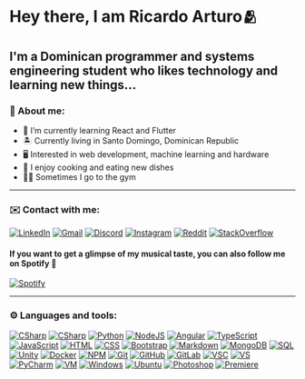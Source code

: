 # Hey there, I am Ricardo Arturo🫂

## I'm a Dominican programmer and systems engineering student who likes technology and learning new things...

### 📖 About me:

- 🧠 I’m currently learning React and Flutter
- 🏝️ Currently living in Santo Domingo, Dominican Republic
- 🖥️ Interested in web development, machine learning and hardware
- 🍖 I enjoy cooking and eating new dishes
- 💪🏽 Sometimes I go to the gym

---

### ✉️ Contact with me:

[![LinkedIn](https://img.shields.io/badge/LinkedIn-blue?style=for-the-badge&logo=linkedin&logoColor=white)](https://www.linkedin.com/in/ricardo-ramirez-a23459221/)
[![Gmail](https://img.shields.io/badge/ricaiditodev@gmail.com-f44336?style=for-the-badge&logo=gmail&logoColor=white)](ricaiditodev@gmail.com)
[![Discord](https://img.shields.io/badge/Ricaidito%239186-%237289DA.svg?style=for-the-badge&logo=discord&logoColor=white)]()
[![Instagram](https://img.shields.io/badge/Instagram-E4405F?style=for-the-badge&logo=instagram&logoColor=white)](https://www.instagram.com/ricaidito/)
[![Reddit](https://img.shields.io/badge/Reddit-orange?style=for-the-badge&logo=reddit&logoColor=white)](https://www.reddit.com/user/Rckchard)
[![StackOverflow](https://img.shields.io/badge/StackOverflow-grey?style=for-the-badge&logo=stackoverflow&logoColor=black)](https://stackoverflow.com/users/11359916/ricaidito)

#### If you want to get a glimpse of my musical taste, you can also follow me on Spotify 🎵

[![Spotify](https://img.shields.io/badge/Spotify-23cf5f?style=for-the-badge&logo=spotify&logoColor=white)]()

---

### ⚙️ Languages and tools:

[![CSharp](https://img.shields.io/badge/C%23-280068?style=for-the-badge&logo=csharp&logoColor=white)]()
[![CSharp](https://img.shields.io/badge/.NET-67217a?style=for-the-badge&logo=.net&logoColor=white)]()
[![Python](https://img.shields.io/badge/Python-3476ab?style=for-the-badge&logo=python&logoColor=white)]()
[![NodeJS](https://img.shields.io/badge/Node.JS-8ac400?style=for-the-badge&logo=node.js&logoColor=white)]()
[![Angular](https://img.shields.io/badge/Angular-dd0031?style=for-the-badge&logo=angular&logoColor=white)]()
[![TypeScript](https://img.shields.io/badge/TypeScript-017acb?style=for-the-badge&logo=typescript&logoColor=white)]()
[![JavaScript](https://img.shields.io/badge/JavaScript-2b2d2f?style=for-the-badge&logo=javascript&logoColor=f7df1e)]()
[![HTML](https://img.shields.io/badge/HTML-e54c21?style=for-the-badge&logo=html5&logoColor=white)]()
[![CSS](https://img.shields.io/badge/CSS-264de4?style=for-the-badge&logo=css3&logoColor=white)]()
[![Bootstrap](https://img.shields.io/badge/Bootstrap-8c0bfd?style=for-the-badge&logo=bootstrap&logoColor=white)]()
[![Markdown](https://img.shields.io/badge/Markdown-3e9de8?style=for-the-badge&logo=markdown&logoColor=white)]()
[![MongoDB](https://img.shields.io/badge/MongoDB-00ed64?style=for-the-badge&logo=mongodb&logoColor=white)]()
[![SQL](https://img.shields.io/badge/SQL-00618b?style=for-the-badge&logo=mysql&logoColor=white)]()
[![Unity](https://img.shields.io/badge/Unity-808080?style=for-the-badge&logo=unity&logoColor=black)]()
[![Docker](https://img.shields.io/badge/Docker-2496ed?style=for-the-badge&logo=docker&logoColor=white)]()
[![NPM](https://img.shields.io/badge/NPM-e32e37?style=for-the-badge&logo=npm&logoColor=white)]()
[![Git](https://img.shields.io/badge/Git-orange?style=for-the-badge&logo=git&logoColor=white)]()
[![GitHub](https://img.shields.io/badge/GitHub-black?style=for-the-badge&logo=github&logoColor=white)]()
[![GitLab](https://img.shields.io/badge/GitLab-grey?style=for-the-badge&logo=gitlab&logoColor=white)]()
[![VSC](https://img.shields.io/badge/Visual%20Studio%20Code-00a5f4?style=for-the-badge&logo=visualstudiocode&logoColor=white)]()
[![VS](https://img.shields.io/badge/Visual%20Studio-743db4?style=for-the-badge&logo=visualstudio&logoColor=white)]()
[![PyCharm](https://img.shields.io/badge/PyCharm-f6eb53?style=for-the-badge&logo=pycharm&logoColor=black)]()
[![VM](https://img.shields.io/badge/VirtualBox-173961?style=for-the-badge&logo=virtualbox&logoColor=white)]()
[![Windows](https://img.shields.io/badge/Windows-0357f7?style=for-the-badge&logo=windows&logoColor=white)]()
[![Ubuntu](https://img.shields.io/badge/Ubuntu-de4815?style=for-the-badge&logo=ubuntu&logoColor=white)]()
[![Photoshop](https://img.shields.io/badge/Photoshop-001833?style=for-the-badge&logo=adobephotoshop&logoColor=white)]()
[![Premiere](https://img.shields.io/badge/Premiere%20Pro-00005b?style=for-the-badge&logo=adobepremierepro&logoColor=white)]()
